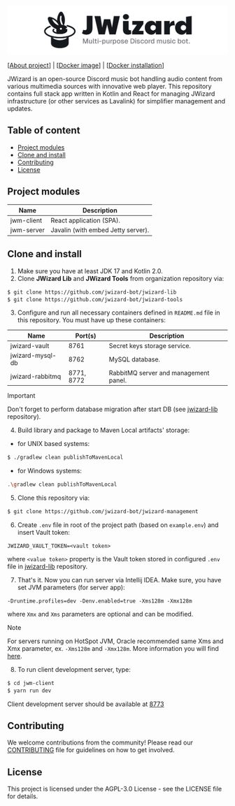 ![](.github/banner.png)

[[About project](https://jwizard.pl/about)]
| [[Docker image](https://hub.docker.com/r/milosz08/jwizard-management)]
| [[Docker installation](docker/README.md)]

JWizard is an open-source Discord music bot handling audio content from various multimedia sources
with innovative web player. This repository contains full stack app written in Kotlin and React for
managing JWizard infrastructure (or other services as Lavalink) for simplifier management and
updates.

## Table of content

* [Project modules](#project-modules)
* [Clone and install](#clone-and-install)
* [Contributing](#contributing)
* [License](#license)

## Project modules

| Name       | Description                        |
|------------|------------------------------------|
| jwm-client | React application (SPA).           |
| jwm-server | Javalin (with embed Jetty server). |

## Clone and install

1. Make sure you have at least JDK 17 and Kotlin 2.0.
2. Clone **JWizard Lib** and **JWizard Tools** from organization repository via:

```bash
$ git clone https://github.com/jwizard-bot/jwizard-lib
$ git clone https://github.com/jwizard-bot/jwizard-tools
```

3. Configure and run all necessary containers defined in `README.md` file in this repository. You
   must have up these containers:

| Name             | Port(s)    | Description                           |
|------------------|------------|---------------------------------------|
| jwizard-vault    | 8761       | Secret keys storage service.          |
| jwizard-mysql-db | 8762       | MySQL database.                       |
| jwizard-rabbitmq | 8771, 8772 | RabbitMQ server and management panel. |

> [!IMPORTANT]
> Don't forget to perform database migration after start DB (see
> [jwizard-lib](https://github.com/jwizard-bot/jwizard-lib) repository).

4. Build library and package to Maven Local artifacts' storage:

* for UNIX based systems:

```bash
$ ./gradlew clean publishToMavenLocal
```

* for Windows systems:

```bash
.\gradlew clean publishToMavenLocal
```

5. Clone this repository via:

```bash
$ git clone https://github.com/jwizard-bot/jwizard-management
```

6. Create `.env` file in root of the project path (based on `example.env`) and insert Vault token:

```properties
JWIZARD_VAULT_TOKEN=<vault token>
```

where `<value token>` property is the Vault token stored in configured `.env` file
in [jwizard-lib](https://github.com/jwizard-bot/jwizard-lib) repository.

7. That's it. Now you can run server via Intellij IDEA. Make sure, you have set JVM parameters (for
   server app):

```
-Druntime.profiles=dev -Denv.enabled=true -Xms128m -Xmx128m
```

where `Xmx` and `Xms` parameters are optional and can be modified.

> [!NOTE]
> For servers running on HotSpot JVM, Oracle recommended same Xms and Xmx parameter, ex. `-Xms128m`
> and `-Xmx128m`. More information you will find
> [here](https://docs.oracle.com/cd/E74363_01/ohi_vbp_-_installation_guide--20160224-094432-html-chunked/s66.html).

8. To run client development server, type:

```bash
$ cd jwm-client
$ yarn run dev
```

Client development server should be available at [8773](http://localhost:8773)

## Contributing

We welcome contributions from the community! Please read our [CONTRIBUTING](./CONTRIBUTING.md) file
for guidelines on how to get involved.

## License

This project is licensed under the AGPL-3.0 License - see the LICENSE file for details.

